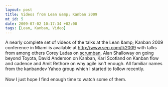 ```yaml
--- 
layout: post
title: Videos from Lean &amp; Kanban 2009
mt_id: 5
date: 2009-07-02 10:17:34 +02:00
tags: [Lean, Kanban, Video]
---
```

A nearly complete set of videos of the talks at the Lean &amp;amp; Kanban 2009 conference in Miami is available at <a href="http://www.sep.com/lk2009">http://www.sep.com/lk2009</a> with talks from among others Corey Ladas on <a href="http://leansoftwareengineering.com/ksse/scrum-ban/">scrumban</a>, Alan Shalloway on going beyond Toyota, David Anderson on Kanban, Karl Scotland on Kanban flow and cadence and Amit Rethore on why agile isn't enough. All familiar names from the kanbandev Yahoo group which I started to follow recently.<br /><br />Now I just hope I find enough time to watch some of them.  
